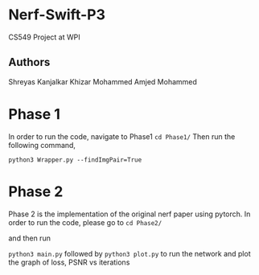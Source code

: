 # Nerf-Swift-P3
CS549 Project at WPI

## Authors
Shreyas Kanjalkar
Khizar Mohammed Amjed Mohammed

# Phase 1

In order to run the code, navigate to Phase1
```cd Phase1/```
Then run the following command,

```python3 Wrapper.py --findImgPair=True```



# Phase 2

Phase 2 is the implementation of the original nerf paper using pytorch. In order to run the code, please go to
```cd Phase2/```

and then run

```python3 main.py``` followed by ```python3 plot.py``` to run the network and plot the graph of loss, PSNR vs iterations